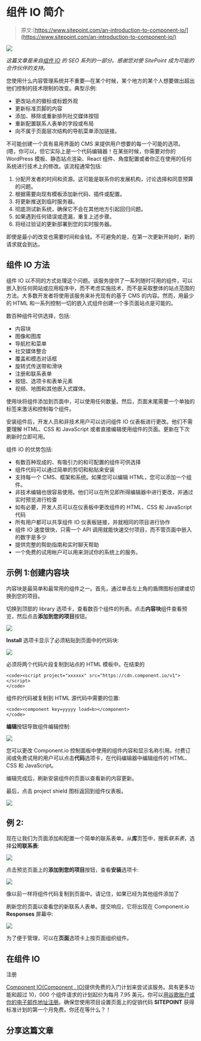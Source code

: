 # 组件 IO 简介

> 原文:[https://www.sitepoint.com/an-introduction-to-component-io/](https://www.sitepoint.com/an-introduction-to-component-io/)

![](../Images/ef92fb3cf7c2835de692e5c2c4473e77.png)

*这篇文章是来自[组件 IO](http://synd.co/2skh33v) 的 SEO 系列的一部分。感谢您对使 SitePoint 成为可能的合作伙伴的支持。*

您使用什么内容管理系统并不重要—在某个时候，某个地方的某个人想要做出超出他们控制的技术限制的改变。典型示例:

*   更改站点的徽标或标题外观
*   更新标准页脚的内容
*   添加、移除或重新排列社交媒体按钮
*   重新配置联系人表单的字段或布局
*   向不属于页面层次结构的导航菜单添加链接。

不可能创建一个具有易用界面的 CMS 来提供用户想要的每一个可能的选项。(嗯，你可以，但它实际上是一个代码编辑器！在某些时候，你需要对你的 WordPress 模板、静态站点渲染、React 组件、角度配置或者你正在使用的任何系统进行技术上的修改。该流程通常包括:

1.  分配开发者的时间和资源。这可能是联系你的发展机构，讨论选择和同意预算的问题。
2.  根据需要向现有模板添加新代码、插件或配置。
3.  将更新推送到临时服务器。
4.  彻底测试新系统，确保它不会在其他地方引起回归问题。
5.  如果遇到任何错误或遗漏，重复上述步骤。
6.  将经过验证的更新部署到您的实时服务器。

即使是最小的改变也需要时间和金钱。不可避免的是，在第一次更新开始时，新的请求就会到达。

## 组件 IO 方法

组件 IO 以不同的方式处理这个问题。该服务提供了一系列随时可用的组件，可以嵌入到任何网站或应用程序中，而不考虑实施技术，而不是采取整体的站点范围的方法。大多数开发者将使用该服务来补充现有的基于 CMS 的内容。然而，用最少的 HTML 和一系列控制一切的嵌入式组件创建一个多页面站点是可能的。

数百种组件可供选择，包括:

*   内容块
*   图像和图库
*   导航栏和菜单
*   社交媒体整合
*   覆盖和模态对话框
*   旋转式传送带和滑块
*   注册和联系表单
*   按钮、选项卡和表单元素
*   视频、地图和其他嵌入式媒体。

使用<component>块将组件添加到页面中，可以使用任何数量。然后，页面末尾需要一个单独的标签来激活和控制每个组件。</component>

安装组件后，开发人员和非技术用户可以访问组件 IO 仪表板进行更改。他们不需要理解 HTML、CSS 和 JavaScript 或者直接编辑使用组件的页面。更新在下次刷新时立即可用。

组件 IO 的优势包括:

*   有数百种现成的、有吸引力的和可配置的组件可供选择
*   组件代码可以通过简单的剪切和粘贴来安装
*   支持每一个 CMS、框架和系统。如果您可以编辑 HTML，您可以添加一个组件。
*   非技术编辑也很容易使用。他们可以在所见即所得编辑器中进行更改，并通过实时预览进行检查
*   如有必要，开发人员可以在仪表板中更改组件的 HTML、CSS 和 JavaScript 代码
*   所有用户都可以共享组件 IO 仪表板链接，并就相同的项目进行协作
*   组件 IO 速度很快，只需一个 API 调用就能快速交付项目，而不管页面中嵌入的数字是多少
*   提供完整的帮助指南和实时聊天帮助
*   一个免费的试用帐户可以用来测试你的系统上的服务。

## 示例 1:创建内容块

内容块是最简单和最常用的组件之一。首先，通过单击左上角的盾牌图标创建或切换到您的项目。

切换到顶部的 library 选项卡，查看数百个组件的列表。点击**内容块**组件查看预览，然后点击**添加到您的项目**按钮。

![](../Images/276f4f935086fe794dd7ca23e95e5954.png)

**Install** 选项卡显示了必须粘贴到页面中的代码块:

![](../Images/ac20f08c21b8bc0e1f21c79ae0f6d696.png)

必须将两个代码片段复制到站点的 HTML 模板中。在结束的

```
<code><script project="xxxxxx" src="https://cdn.component.io/v1"></script>
</code>

```

组件的代码被复制到 HTML 源代码中需要的位置:

```
<code><component key=yyyyy load=b></component>
</code>

```

**编辑**按钮导致组件编辑控制:

![](../Images/08a69876e4ac83907dfbb0e0cfbaf4e5.png)

您可以更改 Component.io 控制面板中使用的组件内容和显示名称引用。付费订阅或免费试用的用户可以点击**代码**选项卡，在代码编辑器中编辑组件的 HTML、CSS 和 JavaScript。

编辑完成后，刷新安装组件的页面以查看新的内容更新。

最后，点击 project shield 图标返回到组件仪表板。

![](../Images/a2a0f6d0a5545b8ccf1dd7d925c0886c.png)

## 例 2:

现在让我们为页面添加和配置一个简单的联系表单。从**库**页签中，搜索*联系表*，选择**公司联系表**:

![](../Images/1464ce729fefe6dae20becf7dc131071.png)

点击预览页面上的**添加到您的项目**按钮，查看**安装**选项卡:

![](../Images/ce030571074e39382de4f6bdd0d64a39.png)

像以前一样将组件代码复制到页面中。请记住，如果已经为其他组件添加了

刷新您的页面以查看您的新联系人表单。提交响应，它将出现在 Component.io **Responses** 屏幕中:

![](../Images/f3972fbd52c09cd5c37cbb9f32cf6ac4.png)

为了便于管理，可以在**页面**选项卡上按页面组织组件。

## 在组件 IO
注册

[Component IO(Component . IO)](http://synd.co/2skh33v)提供免费的入门计划来尝试该服务。具有更多功能和超过 10，000 个组件请求的计划起价为每月 7.95 美元。你可以[用谷歌账户或你的电子邮件地址注册](http://synd.co/2sID6mt)。确保您使用项目设置页面上的促销代码 **SITEPOINT** 获得标准计划的第一个月免费。你还在等什么？！

## 分享这篇文章
